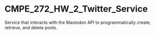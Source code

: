 # CMPE_272_HW_2_Twitter_Service
Service that interacts with the Mastodon API to programmatically create, retrieve, and delete posts.
